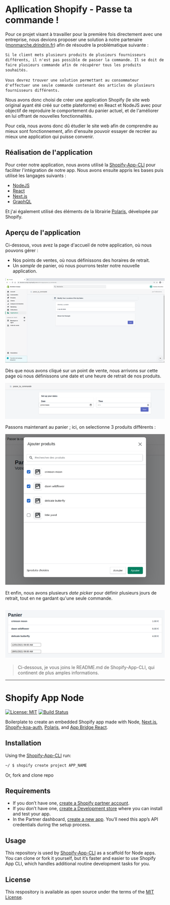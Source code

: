 # Apllication Shopify - Passe ta commande !

Pour ce projet visant à travailler pour la première fois directement avec une entreprise, nous devions proposer une solution à notre partenaire ([monmarche.drindrin.fr](https://monmarche.drindrin.fr)) afin de résoudre la problématique suivante :

```
Si le client mets plusieurs produits de plusieurs fournisseurs différents, il n'est pas possible de passer la commande. Il se doit de faire plusieurs commande afin de récupérer tous les produits souhaités.

Vous devrez trouver une solution permettant au consommateur d'effectuer une seule commande contenant des articles de plusieurs fournisseurs différents.
```

Nous avons donc choisi de créer une application Shopify (le site web original ayant été créé sur cette plateforme) en React et NodeJS avec pour objectif de reproduire le comportement du panier actuel, et de l'améliorer en lui offrant de nouvelles fonctionnalités.

Pour cela, nous avons donc dû étudier le site web afin de comprendre au mieux sont fonctionnement, afin d'ensuite pouvoir essayer de recréer au mieux une application qui puisse convenir.

## Réalisation de l'application

Pour créer notre application, nous avons utilisé la [Shopify-App-CLI](https://github.com/Shopify/shopify-app-cli) pour faciliter l'intégration de notre app. Nous avons ensuite appris les bases puis utilisé les langages suivants :

- [NodeJS](https://nodejs.org/en/)
- [React](https://reactjs.org/)
- [Next.js](https://nextjs.org/)
- [GraphQL](https://graphql.org/)

Et j'ai également utilisé des éléments de la librairie [Polaris](https://polaris.shopify.com/), dévelopée par Shopify.

## Aperçu de l'application

Ci-dessous, vous avez la page d'accueil de notre application, où nous pouvons gérer :
- Nos points de ventes, où nous définissons des horaires de retrait.
- Un *sample* de panier, où nous pourrons tester notre nouvelle application.

![acceuil](https://github.com/nicolasdecorbez/shopify_app/blob/main/img/1.png?raw=true)

Dès que nous avons cliqué sur un point de vente, nous arrivons sur cette page où nous définissons une date et une heure de retrait de nos produits.

![setup](https://github.com/nicolasdecorbez/shopify_app/blob/main/img/2.png?raw=true)

Passons maintenant au panier ; ici, on selectionne 3 produits différents :

![cart](https://github.com/nicolasdecorbez/shopify_app/blob/main/img/3.png?raw=true)

Et enfin, nous avons plusieurs *date picker* pour définir plusieurs jours de retrait, tout en ne gardant qu'une seule commande.

![end](https://github.com/nicolasdecorbez/shopify_app/blob/main/img/4.png?raw=true)
---

> Ci-dessous, je vous joins le README.md de Shopify-App-CLI, qui continent de plus amples informations.

---

# Shopify App Node

[![License: MIT](https://img.shields.io/badge/License-MIT-green.svg)](LICENSE.md)
[![Build Status](https://travis-ci.com/Shopify/shopify-app-node.svg?branch=master)](https://travis-ci.com/Shopify/shopify-app-node)

Boilerplate to create an embedded Shopify app made with Node, [Next.js](https://nextjs.org/), [Shopify-koa-auth](https://github.com/Shopify/quilt/tree/master/packages/koa-shopify-auth), [Polaris](https://github.com/Shopify/polaris-react), and [App Bridge React](https://shopify.dev/tools/app-bridge/react-components).

## Installation

Using the [Shopify-App-CLI](https://github.com/Shopify/shopify-app-cli) run:

```sh
~/ $ shopify create project APP_NAME
```

Or, fork and clone repo

## Requirements

- If you don’t have one, [create a Shopify partner account](https://partners.shopify.com/signup).
- If you don’t have one, [create a Development store](https://help.shopify.com/en/partners/dashboard/development-stores#create-a-development-store) where you can install and test your app.
- In the Partner dashboard, [create a new app](https://help.shopify.com/en/api/tools/partner-dashboard/your-apps#create-a-new-app). You’ll need this app’s API credentials during the setup process.

## Usage

This repository is used by [Shopify-App-CLI](https://github.com/Shopify/shopify-app-cli) as a scaffold for Node apps. You can clone or fork it yourself, but it’s faster and easier to use Shopify App CLI, which handles additional routine development tasks for you.

## License

This respository is available as open source under the terms of the [MIT License](https://opensource.org/licenses/MIT).
